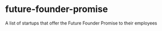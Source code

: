 # future-founder-promise
A list of startups that offer the Future Founder Promise to their employees
